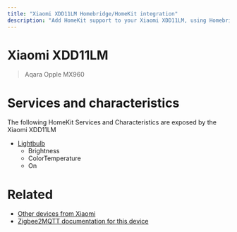 ```yaml
---
title: "Xiaomi XDD11LM Homebridge/HomeKit integration"
description: "Add HomeKit support to your Xiaomi XDD11LM, using Homebridge, Zigbee2MQTT and homebridge-z2m."
---
```

<!---
This file has been GENERATED using src/docgen/docgen.ts
DO NOT EDIT THIS FILE MANUALLY!
-->
# Xiaomi XDD11LM
> Aqara Opple MX960


# Services and characteristics
The following HomeKit Services and Characteristics are exposed by
the Xiaomi XDD11LM

* [Lightbulb](../../light.md)
  * Brightness
  * ColorTemperature
  * On


# Related
* [Other devices from Xiaomi](../index.md#xiaomi)
* [Zigbee2MQTT documentation for this device](https://www.zigbee2mqtt.io/devices/XDD11LM.html)